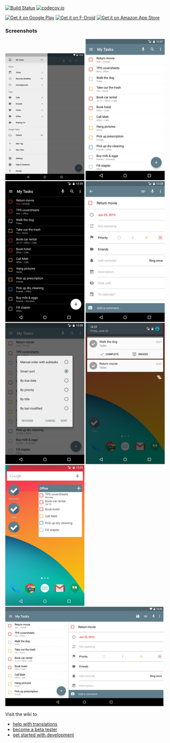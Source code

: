 [![Build Status](https://travis-ci.org/tasks/tasks.svg?branch=master)](https://travis-ci.org/tasks/tasks) [![codecov.io](http://codecov.io/github/tasks/tasks/coverage.svg?branch=master)](http://codecov.io/github/tasks/tasks?branch=master)

[![Get it on Google Play](https://developer.android.com/images/brand/en_generic_rgb_wo_60.png)](https://play.google.com/store/apps/details?id=org.tasks) [![Get it on F-Droid](https://f-droid.org/wiki/images/d/d3/F-Droid-button_bigger.png)](https://f-droid.org/repository/browse/?fdid=org.tasks) [![Get it on Amazon App Store](https://images-na.ssl-images-amazon.com/images/G/01/AmazonMobileApps/amazon-apps-store-us-black.png)](https://www.amazon.com/gp/product/B00QHGTL7O/ref=mas_pm_tasks_astrid_to_do_list_clone)

### Screenshots

<img src="./graphics/screenshot_tablet_navigation.png" width="250px"/>
<img src="./graphics/screenshot_phone_light.png" width="250px"/>
<img src="./graphics/screenshot_phone_dark.png" width="250px"/>
<img src="./graphics/screenshot_phone_task_edit.png" width="250px"/>
<img src="./graphics/screenshot_phone_sort.png" width="250px"/>
<img src="./graphics/screenshot_phone_notifications.png" width="250px"/>
<img src="./graphics/screenshot_phone_widgets.png" width="250px"/>
<img src="./graphics/screenshot_tablet_landscape.png" width="500px"/>

Visit the wiki to
* [help with translations](https://github.com/tasks/tasks/wiki/Translations)
* [become a beta tester](https://github.com/tasks/tasks/wiki/Beta-Testing)
* [get started with development](https://github.com/tasks/tasks/wiki/Getting-Started-with-Development)
